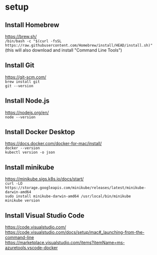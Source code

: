 # setup

## Install Homebrew  
https://brew.sh/  
`/bin/bash -c "$(curl -fsSL https://raw.githubusercontent.com/Homebrew/install/HEAD/install.sh)"`  
(this will also download and install "Command Line Tools")

## Install Git  
https://git-scm.com/  
`brew install git`  
`git --version`  

## Install Node.js  
https://nodejs.org/en/  
`node --version`  

## Install Docker Desktop  
https://docs.docker.com/docker-for-mac/install/  
`docker --version`  
`kubectl version -o json`  

## Install minikube  
https://minikube.sigs.k8s.io/docs/start/  
`curl -LO https://storage.googleapis.com/minikube/releases/latest/minikube-darwin-amd64`  
`sudo install minikube-darwin-amd64 /usr/local/bin/minikube`  
`minikube version`  

## Install Visual Studio Code  
https://code.visualstudio.com/  
https://code.visualstudio.com/docs/setup/mac#_launching-from-the-command-line  
https://marketplace.visualstudio.com/items?itemName=ms-azuretools.vscode-docker  
